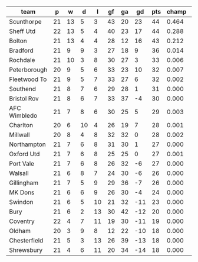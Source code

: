 |     team     | p  | w  | d  | l  | gf | ga | gd  | pts | champ | top2  | top3  | top4  |  5-7  | bot4  | bot3  | bot2  |
|--------------|----|----|----|----|----|----|-----|-----|-------|-------|-------|-------|-------|-------|-------|-------|
| Scunthorpe   | 21 | 13 |  5 |  3 | 43 | 20 |  23 |  44 | 0.464 | 0.747 | 0.901 | 0.956 | 0.039 | 0.000 | 0.000 | 0.000|
| Sheff Utd    | 22 | 13 |  5 |  4 | 40 | 23 |  17 |  44 | 0.288 | 0.601 | 0.824 | 0.912 | 0.078 | 0.000 | 0.000 | 0.000|
| Bolton       | 21 | 13 |  4 |  4 | 28 | 12 |  16 |  43 | 0.212 | 0.488 | 0.755 | 0.875 | 0.105 | 0.000 | 0.000 | 0.000|
| Bradford     | 21 |  9 |  9 |  3 | 27 | 18 |   9 |  36 | 0.014 | 0.056 | 0.157 | 0.323 | 0.373 | 0.001 | 0.000 | 0.000|
| Rochdale     | 21 | 10 |  3 |  8 | 30 | 27 |   3 |  33 | 0.006 | 0.028 | 0.082 | 0.193 | 0.344 | 0.001 | 0.000 | 0.000|
| Peterborough | 20 |  9 |  5 |  6 | 33 | 23 |  10 |  32 | 0.007 | 0.035 | 0.104 | 0.235 | 0.356 | 0.002 | 0.001 | 0.000|
| Fleetwood To | 21 |  9 |  5 |  7 | 33 | 27 |   6 |  32 | 0.002 | 0.007 | 0.032 | 0.090 | 0.259 | 0.005 | 0.002 | 0.001|
| Southend     | 21 |  8 |  7 |  6 | 29 | 28 |   1 |  31 | 0.000 | 0.002 | 0.009 | 0.029 | 0.140 | 0.022 | 0.010 | 0.005|
| Bristol Rov  | 21 |  8 |  6 |  7 | 33 | 37 |  -4 |  30 | 0.000 | 0.002 | 0.008 | 0.029 | 0.138 | 0.025 | 0.013 | 0.004|
| AFC Wimbledo | 21 |  7 |  8 |  6 | 30 | 25 |   5 |  29 | 0.003 | 0.014 | 0.048 | 0.125 | 0.286 | 0.004 | 0.002 | 0.001|
| Charlton     | 20 |  6 | 10 |  4 | 26 | 19 |   7 |  28 | 0.001 | 0.005 | 0.022 | 0.069 | 0.219 | 0.011 | 0.004 | 0.001|
| Millwall     | 20 |  8 |  4 |  8 | 32 | 32 |   0 |  28 | 0.002 | 0.012 | 0.041 | 0.102 | 0.272 | 0.006 | 0.003 | 0.001|
| Northampton  | 21 |  7 |  6 |  8 | 31 | 30 |   1 |  27 | 0.000 | 0.001 | 0.005 | 0.019 | 0.103 | 0.033 | 0.015 | 0.007|
| Oxford Utd   | 21 |  7 |  6 |  8 | 25 | 25 |   0 |  27 | 0.001 | 0.001 | 0.006 | 0.022 | 0.107 | 0.036 | 0.016 | 0.007|
| Port Vale    | 21 |  7 |  6 |  8 | 26 | 32 |  -6 |  27 | 0.000 | 0.001 | 0.003 | 0.009 | 0.060 | 0.074 | 0.041 | 0.019|
| Walsall      | 21 |  6 |  8 |  7 | 24 | 30 |  -6 |  26 | 0.000 | 0.000 | 0.001 | 0.003 | 0.033 | 0.133 | 0.076 | 0.037|
| Gillingham   | 21 |  7 |  5 |  9 | 29 | 36 |  -7 |  26 | 0.000 | 0.001 | 0.002 | 0.007 | 0.048 | 0.093 | 0.053 | 0.023|
| MK Dons      | 21 |  6 |  6 |  9 | 26 | 30 |  -4 |  24 | 0.000 | 0.000 | 0.001 | 0.003 | 0.030 | 0.148 | 0.089 | 0.043|
| Swindon      | 21 |  6 |  5 | 10 | 21 | 32 | -11 |  23 | 0.000 | 0.000 | 0.000 | 0.000 | 0.004 | 0.378 | 0.260 | 0.154|
| Bury         | 21 |  6 |  2 | 13 | 30 | 42 | -12 |  20 | 0.000 | 0.000 | 0.000 | 0.000 | 0.002 | 0.492 | 0.364 | 0.233|
| Coventry     | 22 |  4 |  7 | 11 | 19 | 30 | -11 |  19 | 0.000 | 0.000 | 0.000 | 0.000 | 0.001 | 0.658 | 0.536 | 0.383|
| Oldham       | 20 |  3 |  9 |  8 | 12 | 22 | -10 |  18 | 0.000 | 0.000 | 0.000 | 0.000 | 0.003 | 0.455 | 0.329 | 0.212|
| Chesterfield | 21 |  5 |  3 | 13 | 26 | 39 | -13 |  18 | 0.000 | 0.000 | 0.000 | 0.000 | 0.001 | 0.721 | 0.599 | 0.443|
| Shrewsbury   | 21 |  4 |  6 | 11 | 20 | 34 | -14 |  18 | 0.000 | 0.000 | 0.000 | 0.000 | 0.000 | 0.702 | 0.586 | 0.426|

